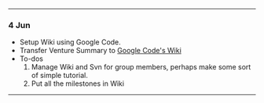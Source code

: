 
---

### 4 Jun ###
  * Setup Wiki using Google Code.
  * Transfer Venture Summary to [Google Code's Wiki](VentureSummary.md)
  * To-dos
    1. Manage Wiki and Svn for group members, perhaps make some sort of simple tutorial.
    1. Put all the milestones in Wiki

---
